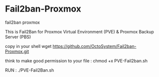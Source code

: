 # Fail2ban-Proxmox
fail2ban proxmox

This is Fail2Ban for Proxmox Virtual Environment (PVE) & Proxmox Backup Server (PBS)

copy in your shell
wget https://github.com/OctoSystem/Fail2ban-Proxmox.git

think to make good permission to your file :
chmod +x PVE-Fail2ban.sh

RUN :
./PVE-Fail2Ban.sh
